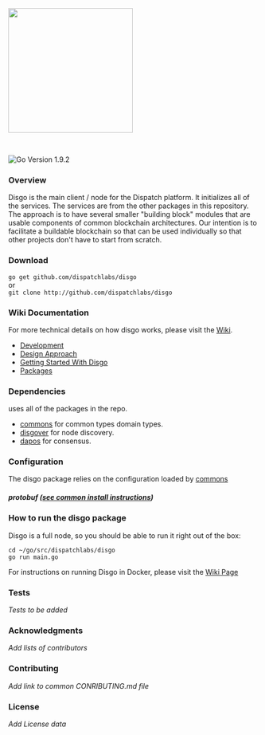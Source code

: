 <img src="https://www.dispatchlabs.io/images/svg/dispatch_logo_b.svg" width="250">
 
&nbsp;

![Go Version 1.9.2](http://b.repl.ca/v1/Go_Version-1.9.2-brightgreen.png)

<a name="overview"></a>
### Overview

Disgo is the main client / node for the Dispatch platform. It initializes all of the services. The services are from the other packages in this repository.  The approach is to have several smaller "building block" modules that are usable components of common blockchain architectures. Our intention is to facilitate a buildable blockchain so that can be used individually so that other projects don't have to start from scratch.

### Download

`go get github.com/dispatchlabs/disgo`  
or  
`git clone http://github.com/dispatchlabs/disgo`


<a name="wiki"></a>
### Wiki Documentation
For more technical details on how disgo works, please visit the [Wiki](https://github.com/dispatchlabs/disgo/wiki). 

 - [Development](https://github.com/dispatchlabs/disgo/wiki#development)
 - [Design Approach](https://github.com/dispatchlabs/disgo/wiki#design-approach) 
 - [Getting Started With Disgo](https://github.com/dispatchlabs/disgo/wiki#getting-started-with-disgo)
 - [Packages](https://github.com/dispatchlabs/disgo/wiki#packages)

<a name="dependencies"></a>
### Dependencies
uses all of the packages in the repo.

 - [commons](https://github.com/dispatchlabs/disgo_commons) for common types domain types.
 - [disgover](https://github.com/dispatchlabs/disgover) for node discovery.
 - [dapos](https://github.com/dispatchlabs/dapos) for consensus.

<a name="configuration"></a>
### Configuration
The disgo package relies on the configuration loaded by [commons](https://github.com/dispatchlabs/disgo_commons) 

<a name="protobuf"></a>
##### protobuf ([see common install instructions](https://github.com/dispatchlabs/disgo#-develop))

<a name="usage"></a>
### How to run the disgo package

Disgo is a full node, so you should be able to run it right out of the box:

```
cd ~/go/src/dispatchlabs/disgo
go run main.go
```

For instructions on running Disgo in Docker, please visit the [Wiki Page](https://github.com/dispatchlabs/disgo/wiki#docker)

<a name="tests"></a>
### Tests
*Tests to be added*

<a name="acknowledgments"></a>
### Acknowledgments
*Add lists of contributors*

<a name="contributing"></a>
### Contributing
*Add link to common CONRIBUTING.md file*

<a name="license"></a>
### License
*Add License data*

